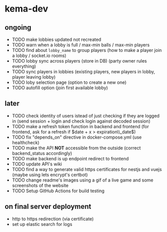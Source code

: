 # kema-dev

## ongoing

* TODO make lobbies updated not recreated
* TODO warn when a lobby is full / max-min balls / max-min players
* TODO find about `lobby_name` to group players (how to make a player join a lobby / socket.io rooms)
* TODO lobby sync across players (store in DB) (party owner rules everything)
* TODO sync players in lobbies (existing players, new players in lobby, player leaving lobby)
* TODO loby selection page (option to create a new one)
* TODO autofill option (join first available lobby)

## later

* TODO check identity of users istead of just checking if they are logged in (send session + login and check login against decoded session)
* TODO make a refresh token function in backend and frontend (for frontend, ask for a refresh if $date + x > expiration\\_date$)
* TODO fix "depends_on" directive in docker-compose.yml (use healthcheck)
* TODO make the API **NOT** accessible from the outside (correct backend_status accordingly)
* TODO make backend is up endpoint redirect to frontend
* TODO update API's wiki
* TODO find a way to generate valid https certificates for nestjs and vuejs (maybe using lets encrypt's certbot)
* TODO change readme's images using a gif of a live game and some screenshots of the website
* TODO Setup GitHub Actions for build testing

## on final server deployment

* http to https redirection (via certificate)
* set up elastic search for logs
